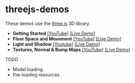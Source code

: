 # threejs-demos

These demos use the [three.js](https://github.com/mrdoob/three.js/) 3D library.

 - **Getting Started** [[YouTube]](https://www.youtube.com/watch?v=axGQAMqsxdw) [[Live Demo]](http://insecure.gq/webgl/gettingstarted/)
 - **Floor Space and Movement** [[YouTube]](https://www.youtube.com/watch?v=UUilwGxIj_Q) [[Live Demo]](http://insecure.gq/webgl/floorsandmovement/)
 - **Light and Shadow** [[Youtube]](https://www.youtube.com/watch?v=zBfpb32tys8) [[Live Demo]](http://insecure.gq/webgl/lightandshadow/)
 - **Textures, Normal & Bump Maps** [[YouTube]](https://www.youtube.com/watch?v=VdnN5nuxj-s) [[Live Demo]](http://insecure.gq/webgl/textures/)

TODO

 - Model loading
 - Pre-loading resources
